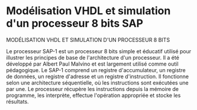 #  Modélisation VHDL et simulation d'un processeur 8 bits SAP
MODÉLISATION VHDL ET SIMULATION D'UN PROCESSEUR 8 BITS

Le processeur SAP-1 est un processeur 8 bits simple et éducatif
utilisé pour illustrer les principes de base de l'architecture d'un
processeur.
Il a été développé par Albert Paul Malvino et est largement utilisé
comme outil pédagogique.
Le SAP-1 comprend un registre d'accumulateur, un registre de
données, un registre d'adresse et un registre d'instruction. Il
fonctionne selon une architecture séquentielle, où les
instructions sont exécutées une par une.
Le processeur récupère les instructions depuis la mémoire de
programme, les interprète, effectue l'opération appropriée et
stocke les résultats.
